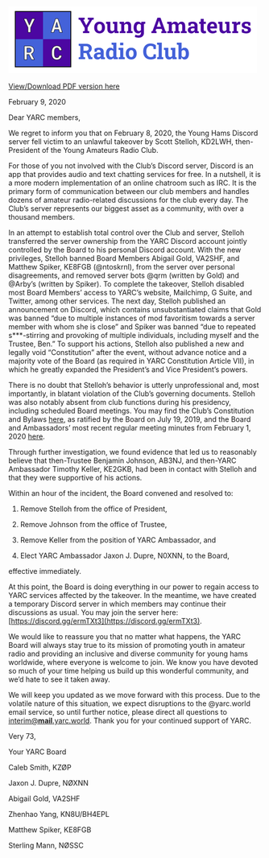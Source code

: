 [![header](/images/header.png)](http://yarc.world)

[View/Download PDF version here](/YARC%20Board%20Statement.pdf)

February 9, 2020

Dear YARC members,

  We regret to inform you that on February 8, 2020, the Young Hams Discord server fell victim to an unlawful takeover by Scott Stelloh, KD2LWH, then-President of the Young Amateurs Radio Club. 

  For those of you not involved with the Club’s Discord server, Discord is an app that provides audio and text chatting services for free. In a nutshell, it is a more modern implementation of an online chatroom such as IRC. It is the primary form of communication between our club members and handles dozens of amateur radio-related discussions for the club every day. The Club’s server represents our biggest asset as a community, with over a thousand members. 

  In an attempt to establish total control over the Club and server, Stelloh transferred the server ownership from the YARC Discord account jointly controlled by the Board to his personal Discord account. With the new privileges, Stelloh banned Board Members Abigail Gold, VA2SHF, and Matthew Spiker, KE8FGB (@ntoskrnl), from the server over personal disagreements, and removed server bots @qrm (written by Gold) and @Arby’s (written by Spiker). To complete the takeover, Stelloh disabled most Board Members’ access to YARC’s website, Mailchimp, G Suite, and Twitter, among other services. The next day, Stelloh published an announcement on Discord, which contains unsubstantiated claims that Gold was banned “due to multiple instances of mod favoritism towards a server member with whom she is close” and Spiker was banned “due to repeated s***-stirring and provoking of multiple individuals, including myself and the Trustee, Ben.” To support his actions, Stelloh also published a new and legally void “Constitution” after the event, without advance notice and a majority vote of the Board (as required in YARC Constitution Article VII), in which he greatly expanded the President’s and Vice President’s powers. 

  There is no doubt that Stelloh’s behavior is utterly unprofessional and, most importantly, in blatant violation of the Club’s governing documents. Stelloh was also notably absent from club functions during his presidency, including scheduled Board meetings. You may find the Club’s Constitution and Bylaws [here](/YARC_Constitution_2.pdf), as ratified by the Board on July 19, 2019, and the Board and Ambassadors’ most recent regular meeting minutes from February 1, 2020 [here](/YARC%20Board_Amb%20Meeting%20Minutes%202_1_2020.pdf).

  Through further investigation, we found evidence that led us to reasonably believe that then-Trustee Benjamin Johnson, AB3NJ, and then-YARC Ambassador Timothy Keller, KE2GKB, had been in contact with Stelloh and that they were supportive of his actions. 

  Within an hour of the incident, the Board convened and resolved to:

1. Remove Stelloh from the office of President, 

2. Remove Johnson from the office of Trustee, 

3. Remove Keller from the position of YARC Ambassador, and

4. Elect YARC Ambassador Jaxon J. Dupre, N0XNN, to the Board, 

  effective immediately. 

At this point, the Board is doing everything in our power to regain access to YARC services affected by the takeover. In the meantime, we have created a temporary Discord server in which members may continue their discussions as usual. You may join the server here: [https://discord.gg/ermTXt3](https://discord.gg/ermTXt3). 

We would like to reassure you that no matter what happens, the YARC Board will always stay true to its mission of promoting youth in amateur radio and providing an inclusive and diverse community for young hams worldwide, where everyone is welcome to join. We know you have devoted so much of your time helping us build up this wonderful community, and we’d hate to see it taken away. 

We will keep you updated as we move forward with this process. Due to the volatile nature of this situation, we expect disruptions to the @yarc.world email service, so until further notice, please direct all questions to [interim@**mail**.yarc.world](mailto:interim@mail.yarc.world). Thank you for your continued support of YARC. 

Very 73, 

Your YARC Board



Caleb Smith, KZØP	

Jaxon J. Dupre, NØXNN

Abigail Gold, VA2SHF

Zhenhao Yang, KN8U/BH4EPL

Matthew Spiker, KE8FGB

Sterling Mann, NØSSC
